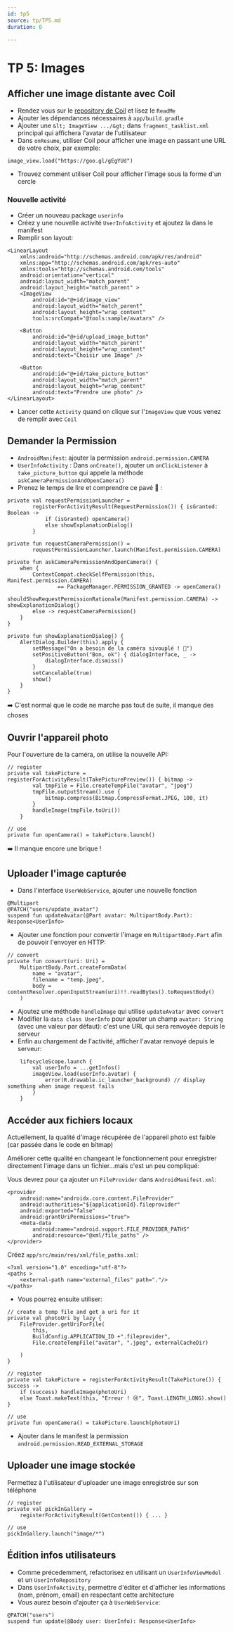 ```yaml
---
id: tp5
source: tp/TP5.md
duration: 0

---
```


# TP 5: Images




## Afficher une image distante avec Coil



* Rendez vous sur le  [repository de Coil](https://coil-kt.github.io/coil/) et lisez le `ReadMe`
* Ajouter les dépendances nécessaires à `app/build.gradle`
* Ajouter une `&lt; ImageView .../&gt;` dans `fragment_tasklist.xml` principal qui affichera l'avatar de l'utilisateur
* Dans `onResume`, utiliser Coil pour afficher une image en passant une URL de votre choix, par exemple:

```language-kotlin
image_view.load("https://goo.gl/gEgYUd")
```

* Trouvez comment utiliser Coil pour afficher l'image sous la forme d'un cercle

### Nouvelle activité

* Créer un nouveau package `userinfo`
* Créez y une nouvelle activité `UserInfoActivity` et ajoutez la dans le manifest
* Remplir son layout:

```language-xml
<LinearLayout 
    xmlns:android="http://schemas.android.com/apk/res/android"
    xmlns:app="http://schemas.android.com/apk/res-auto"
    xmlns:tools="http://schemas.android.com/tools"
    android:orientation="vertical"
    android:layout_width="match_parent"
    android:layout_height="match_parent" >
    <ImageView
        android:id="@+id/image_view"
        android:layout_width="match_parent"
        android:layout_height="wrap_content"
        tools:srcCompat="@tools:sample/avatars" />

    <Button
        android:id="@+id/upload_image_button"
        android:layout_width="match_parent"
        android:layout_height="wrap_content"
        android:text="Choisir une Image" />

    <Button
        android:id="@+id/take_picture_button"
        android:layout_width="match_parent"
        android:layout_height="wrap_content"
        android:text="Prendre une photo" />
</LinearLayout>
```

* Lancer cette `Activity` quand on clique sur l'`ImageView` que vous venez de remplir avec `Coil`


## Demander la Permission



* `AndroidManifest`: ajouter la permission `android.permission.CAMERA`
* `UserInfoActivity` : Dans `onCreate()`, ajouter un `onClickListener` à `take_picture_button` qui appele la méthode `askCameraPermissionAndOpenCamera()`
* Prenez le temps de lire et comprendre ce pavé 🤔 :

```language-kotlin
private val requestPermissionLauncher =
        registerForActivityResult(RequestPermission()) { isGranted: Boolean ->
            if (isGranted) openCamera()
            else showExplanationDialog()
        }

private fun requestCameraPermission() =
        requestPermissionLauncher.launch(Manifest.permission.CAMERA)

private fun askCameraPermissionAndOpenCamera() {
    when {
        ContextCompat.checkSelfPermission(this, Manifest.permission.CAMERA)
                == PackageManager.PERMISSION_GRANTED -> openCamera()
        shouldShowRequestPermissionRationale(Manifest.permission.CAMERA) -> showExplanationDialog()
        else -> requestCameraPermission()
    }
}

private fun showExplanationDialog() {
    AlertDialog.Builder(this).apply {
        setMessage("On a besoin de la caméra sivouplé ! 🥺")
        setPositiveButton("Bon, ok") { dialogInterface, _ ->
            dialogInterface.dismiss() 
        }
        setCancelable(true)
        show()
    }
}
```

➡️ C'est normal que le code ne marche pas tout de suite, il manque des choses


## Ouvrir l'appareil photo



Pour l'ouverture de la caméra, on utilise la nouvelle API:

```language-kotlin
// register
private val takePicture = registerForActivityResult(TakePicturePreview()) { bitmap ->
        val tmpFile = File.createTempFile("avatar", "jpeg")
        tmpFile.outputStream().use {
            bitmap.compress(Bitmap.CompressFormat.JPEG, 100, it)
        }
        handleImage(tmpFile.toUri())
    }

// use
private fun openCamera() = takePicture.launch()
```

➡️ Il manque encore une brique !


## Uploader l'image capturée



* Dans l'interface `UserWebService`, ajouter une nouvelle fonction

```language-kotlin
@Multipart
@PATCH("users/update_avatar")
suspend fun updateAvatar(@Part avatar: MultipartBody.Part): Response<UserInfo>
```

* Ajouter une fonction pour convertir l'image en `MultipartBody.Part` afin de pouvoir l'envoyer en HTTP:

```language-kotlin
// convert     
private fun convert(uri: Uri) =
    MultipartBody.Part.createFormData(
        name = "avatar",
        filename = "temp.jpeg",
        body = contentResolver.openInputStream(uri)!!.readBytes().toRequestBody()
    )
```

* Ajoutez une méthode `handleImage` qui utilise `updateAvatar` avec `convert`
* Modifier la `data class UserInfo` pour ajouter un champ `avatar: String` (avec une valeur par défaut):  c'est une URL qui sera renvoyée depuis le serveur
* Enfin au chargement de l'activité, afficher l'avatar renvoyé depuis le serveur:

```language-kotlin
    lifecycleScope.launch {
        val userInfo = ...getInfos()
        imageView.load(userInfo.avatar) {
            error(R.drawable.ic_launcher_background) // display something when image request fails
        }
    }
```


## Accéder aux fichiers locaux



Actuellement, la qualité d'image récupérée de l'appareil photo est faible (car passée dans le code en bitmap)

Améliorer cette qualité en changeant le fonctionnement pour enregistrer directement l'image dans un fichier...mais c'est un peu compliqué:

Vous devrez pour ça ajouter un `FileProvider` dans `AndroidManifest.xml`:

```language-xml
<provider
    android:name="androidx.core.content.FileProvider"
    android:authorities="${applicationId}.fileprovider"
    android:exported="false"
    android:grantUriPermissions="true">
    <meta-data
        android:name="android.support.FILE_PROVIDER_PATHS"
        android:resource="@xml/file_paths" />
</provider>
```

Créez `app/src/main/res/xml/file_paths.xml`:

```language-xml
<?xml version="1.0" encoding="utf-8"?>
<paths >
    <external-path name="external_files" path="."/>
</paths>
```

* Vous pourrez ensuite utiliser:

```language-kotlin
// create a temp file and get a uri for it
private val photoUri by lazy {
    FileProvider.getUriForFile(
        this,
        BuildConfig.APPLICATION_ID +".fileprovider",
        File.createTempFile("avatar", ".jpeg", externalCacheDir)

    )
}

// register
private val takePicture = registerForActivityResult(TakePicture()) { success ->
    if (success) handleImage(photoUri)
    else Toast.makeText(this, "Erreur ! 😢", Toast.LENGTH_LONG).show()
}

// use
private fun openCamera() = takePicture.launch(photoUri)
```

* Ajouter dans le manifest la permission `android.permission.READ_EXTERNAL_STORAGE`


## Uploader une image stockée



Permettez à l'utilisateur d'uploader une image enregistrée sur son téléphone

```language-kotlin
// register
private val pickInGallery = 
    registerForActivityResult(GetContent()) { ... }

// use
pickInGallery.launch("image/*")
```


## Édition infos utilisateurs



* Comme précedemment, refactorisez en utilisant un `UserInfoViewModel` et un `UserInfoRepository`
* Dans `UserInfoActivity`, permettre d'éditer et d'afficher les informations (nom, prénom, email) en respectant cette architecture
* Vous aurez besoin d'ajouter ça à `UserWebService`:

```language-kotlin
@PATCH("users")
suspend fun update(@Body user: UserInfo): Response<UserInfo>
```


